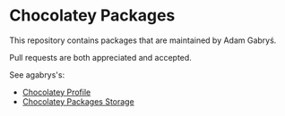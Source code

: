 # Chocolatey Packages
This repository contains packages that are maintained by Adam Gabryś.

Pull requests are both appreciated and accepted.

See agabrys's:
* [Chocolatey Profile](https://chocolatey.org/profiles/agabrys)
* [Chocolatey Packages Storage](http://packages.chocolatey.adam.gabrys.biz/)
